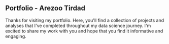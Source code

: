 ## Portfolio - Arezoo Tirdad
Thanks for visiting my portfolio. Here, you'll find a collection of projects and analyses that I've completed throughout my data science journey. I'm excited to share my work with you and hope that you find it informative and engaging.
